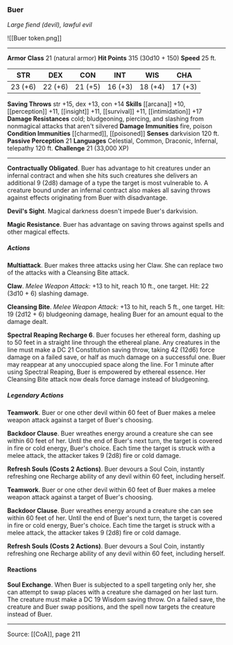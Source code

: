 ### Buer
_Large fiend (devil), lawful evil_

![[Buer token.png]]


---

**Armor Class** 21 (natural armor)
**Hit Points** 315 (30d10 + 150)
**Speed** 25 ft.

| STR     | DEX     | CON     | INT     | WIS     | CHA     |
|---------|---------|---------|---------|---------|---------|
| 23 (+6) | 22 (+6) | 21 (+5) | 16 (+3) | 18 (+4) | 17 (+3) |

**Saving Throws** str +15, dex +13, con +14
**Skills** [[arcana]] +10, [[perception]] +11, [[insight]] +11, [[survival]] +11, [[intimidation]] +17
**Damage Resistances** cold; bludgeoning, piercing, and slashing from nonmagical attacks that aren't silvered
**Damage Immunities** fire, poison
**Condition Immunities** [[charmed]], [[poisoned]]
**Senses** darkvision 120 ft.
**Passive Perception** 21
**Languages** Celestial, Common, Draconic, Infernal, telepathy 120 ft.
**Challenge** 21 (33,000 XP)

---

**Contractually Obligated**. Buer has advantage to hit creatures under an infernal contract and when she hits such creatures she delivers an additional 9 (2d8) damage of a type the target is most vulnerable to. A creature bound under an infernal contract also makes all saving throws against effects originating from Buer with disadvantage.

**Devil's Sight**. Magical darkness doesn't impede Buer's darkvision.

**Magic Resistance**. Buer has advantage on saving throws against spells and other magical effects.

##### Actions
**Multiattack**. Buer makes three attacks using her Claw. She can replace two of the attacks with a Cleansing Bite attack.

**Claw**. _Melee Weapon Attack:_ +13 to hit, reach 10 ft., one target. Hit: 22 (3d10 + 6) slashing damage.

**Cleansing Bite**. _Melee Weapon Attack:_ +13 to hit, reach 5 ft., one target. Hit: 19 (2d12 + 6) bludgeoning damage, healing Buer for an amount equal to the damage dealt.

**Spectral Reaping Recharge 6**. Buer focuses her ethereal form, dashing up to 50 feet in a straight line through the ethereal plane. Any creatures in the line must make a DC 21 Constitution saving throw, taking 42 (12d6) force damage on a failed save, or half as much damage on a successful one. Buer may reappear at any unoccupied space along the line. For 1 minute after using Spectral Reaping, Buer is empowered by ethereal essence. Her Cleansing Bite attack now deals force damage instead of bludgeoning.

##### Legendary Actions
**Teamwork**. Buer or one other devil within 60 feet of Buer makes a melee weapon attack against a target of Buer's choosing.

**Backdoor Clause**. Buer wreathes energy around a creature she can see within 60 feet of her. Until the end of Buer's next turn, the target is covered in fire or cold energy, Buer's choice. Each time the target is struck with a melee attack, the attacker takes 9 (2d8) fire or cold damage.

**Refresh Souls (Costs 2 Actions)**. Buer devours a Soul Coin, instantly refreshing one Recharge ability of any devil within 60 feet, including herself.

**Teamwork**. Buer or one other devil within 60 feet of Buer makes a melee weapon attack against a target of Buer's choosing.

**Backdoor Clause**. Buer wreathes energy around a creature she can see within 60 feet of her. Until the end of Buer's next turn, the target is covered in fire or cold energy, Buer's choice. Each time the target is struck with a melee attack, the attacker takes 9 (2d8) fire or cold damage.

**Refresh Souls (Costs 2 Actions)**. Buer devours a Soul Coin, instantly refreshing one Recharge ability of any devil within 60 feet, including herself.

#### Reactions
**Soul Exchange**. When Buer is subjected to a spell targeting only her, she can attempt to swap places with a creature she damaged on her last turn. The creature must make a DC 19 Wisdom saving throw. On a failed save, the creature and Buer swap positions, and the spell now targets the creature instead of Buer.


---

Source: [[CoA]], page 211